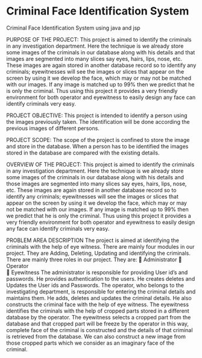 # Criminal Face Identification System
Criminal Face Identification System using java and jsp

PURPOSE OF THE PROJECT:
        This project is aimed to identify the criminals in any investigation department. Here the technique is we already store some images of the criminals in our database along with his details and that images are segmented into many slices say eyes, hairs, lips, nose, etc. These images are again stored in another database record so to identify any criminals; eyewitnesses will see the images or slices that appear on the screen by using it we develop the face, which may or may not be matched with our images. If any image is matched up to 99% then we predict that he is only the criminal. Thus using this project it provides a very friendly environment for both operator and eyewitness to easily design any face can identify criminals very easy. 
	
PROJECT OBJECTIVE:
 	This project is intended to identify a person using the images previously taken. The identification will be done according the previous images of different persons. 
  
PROJECT SCOPE:
  	 The scope of the project is confined to store the image and store in the database. When a person has to be identified the images stored in the database are compared with the existing details.
    
OVERVIEW OF THE PROJECT:
	This project is aimed to identify the criminals in any investigation department. Here the technique is we already store some images of the criminals in our database along with his details and those images are segmented into many slices say eyes, hairs, lips, nose, etc. These images are again stored in another database record so to identify any criminals; eyewitnesses will see the images or slices that appear on the screen by using it we develop the face, which may or may not be matched with our images. If any image is matched up to 99% then we predict that he is only the criminal. Thus using this project it provides a very friendly environment for both operator and eyewitness to easily design any face can identify criminals very easy. 
 
PROBLEM AREA DESCRIPTION
                         The project is aimed at identifying the criminals with the help of eye witness. There are mainly four modules in our project. They are Adding, Deleting, Updating and identifying the criminals. There are mainly three roles in our project. They are:
	Administrator
	Operator    
	Eyewitness
                        The administrator is responsible for providing User id’s and passwords. He provides authentication to the users. He creates deletes and Updates the User ids and Passwords. 
                        The operator, who belongs to the investigating department, is responsible for entering the criminal details and maintains them. He adds, deletes and updates the criminal details. He also constructs the criminal face with the help of eye witness.
                        The eyewitness identifies the criminals with the help of cropped parts stored in a different database by the operator. The eyewitness selects a cropped part from the database and that cropped part will be freeze by the operator  in this way, complete face of the criminal is constructed and the details of that criminal is retrieved from the database. We can also construct a new image from those cropped parts which we consider as an imaginary face of the criminal.

